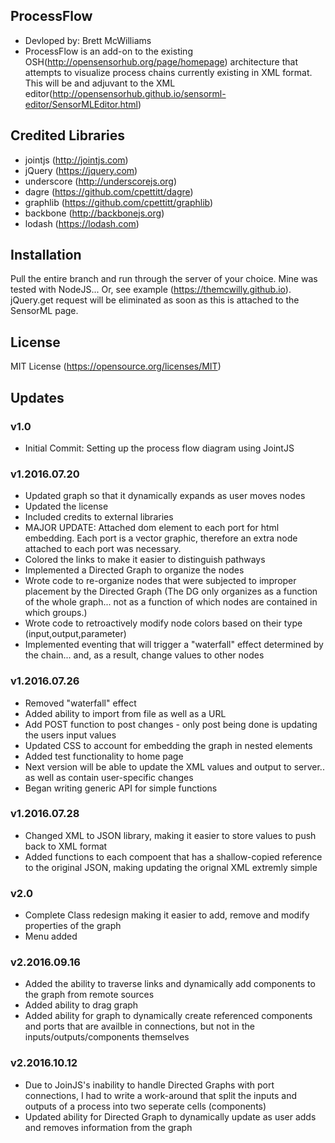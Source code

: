 ## ProcessFlow
* Devloped by: Brett McWilliams
* ProcessFlow is an add-on to the existing OSH(http://opensensorhub.org/page/homepage) architecture that attempts to visualize process chains currently existing in XML format. This will be and adjuvant to the XML editor(http://opensensorhub.github.io/sensorml-editor/SensorMLEditor.html)

## Credited Libraries
* jointjs (http://jointjs.com)
* jQuery (https://jquery.com)
* underscore (http://underscorejs.org)
* dagre (https://github.com/cpettitt/dagre)
* graphlib (https://github.com/cpettitt/graphlib)
* backbone (http://backbonejs.org)
* lodash (https://lodash.com)

## Installation

Pull the entire branch and run through the server of your choice. Mine was tested with NodeJS... Or, see example (https://themcwilly.github.io).
jQuery.get request will be eliminated as soon as this is attached to the SensorML page.

## License

MIT License (https://opensource.org/licenses/MIT)

## Updates

### v1.0 
* Initial Commit: Setting up the process flow diagram using JointJS

### v1.2016.07.20   
* Updated graph so that it dynamically expands as user moves nodes
* Updated the license
* Included credits to external libraries
* MAJOR UPDATE: Attached dom element to each port for html embedding. Each port is a vector graphic, therefore an extra node attached to each port was necessary. 
* Colored the links to make it easier to distinguish pathways
* Implemented a Directed Graph to organize the nodes
* Wrote code to re-organize nodes that were subjected to improper placement by the Directed Graph (The DG only organizes as a function of the whole graph... not as a function of which nodes are contained in which groups.)
* Wrote code to retroactively modify node colors based on their type (input,output,parameter)
* Implemented eventing that will trigger a "waterfall" effect determined by the chain... and, as a result, change values to other nodes

### v1.2016.07.26   
* Removed "waterfall" effect
* Added ability to import from file as well as a URL
* Add POST function to post changes - only post being done is updating the users input values
* Updated CSS to account for embedding the graph in nested elements
* Added test functionality to home page
* Next version will be able to update the XML values and output to server.. as well as contain user-specific changes
* Began writing generic API for simple functions

### v1.2016.07.28
* Changed XML to JSON library, making it easier to store values to push back to XML format
* Added functions to each compoent that has a shallow-copied reference to the original JSON, making updating the orignal XML extremly simple

### v2.0 
* Complete Class redesign making it easier to add, remove and modify properties of the graph
* Menu added

### v2.2016.09.16
* Added the ability to traverse links and dynamically add components to the graph from remote sources
* Added ability to drag graph
* Added ability for graph to dynamically create referenced components and ports that are availble in connections, but not in the inputs/outputs/components themselves

### v2.2016.10.12
* Due to JoinJS's inability to handle Directed Graphs with port connections, I had to write a work-around that split the inputs and outputs of a process into two seperate cells (components)
* Updated ability for Directed Graph to dynamically update as user adds and removes information from the graph